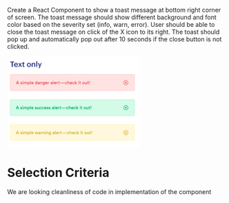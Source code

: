 Create a React Component to show a toast message at bottom right corner of screen.
The toast message should show different background and font color based on the severity set (info, warn, error).
User should be able to close the toast message on click of the X icon to its right.
The toast should pop up and automatically pop out after 10 seconds if the close button is not clicked.

![Toast Message](https://raw.githubusercontent.com/FrontendSocial/code-challenges/master/03-toast-message/toast.png)

# Selection Criteria

We are looking cleanliness of code in implementation of the component
